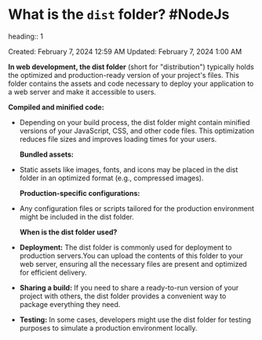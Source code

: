 # What is the `dist` folder? #NodeJs 
heading:: 1

Created: February 7, 2024 12:59 AM
Updated: February 7, 2024 1:00 AM

**In web development, the dist folder** (short for "distribution") typically holds the optimized and production-ready version of your project's files. This folder contains the assets and code necessary to deploy your application to a web server and make it accessible to users.

**Compiled and minified code:**
- Depending on your build process, the dist folder might contain minified versions of your JavaScript, CSS, and other code files. This optimization reduces file sizes and improves loading times for your users.
  
  **Bundled assets:**
- Static assets like images, fonts, and icons may be placed in the dist folder in an optimized format (e.g., compressed images).
  
  **Production-specific configurations:**
- Any configuration files or scripts tailored for the production environment might be included in the dist folder.
  
  **When is the dist folder used?**
- **Deployment:** The dist folder is commonly used for deployment to production servers.You can upload the contents of this folder to your web server, ensuring all the necessary files are present and optimized for efficient delivery.
- **Sharing a build:** If you need to share a ready-to-run version of your project with others, the dist folder provides a convenient way to package everything they need.
- **Testing:** In some cases, developers might use the dist folder for testing purposes to simulate a production environment locally.